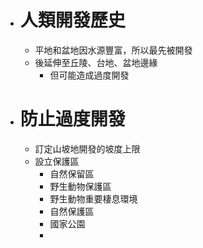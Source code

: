 - # 人類開發歷史
	- 平地和盆地因水源豐富，所以最先被開發
	- 後延伸至丘陵、台地、盆地邊緣
		- 但可能造成過度開發
- # 防止過度開發
	- 訂定山坡地開發的坡度上限
	- 設立保護區
		- 自然保留區
		- 野生動物保護區
		- 野生動物重要棲息環境
		- 自然保護區
		- 國家公園
		-